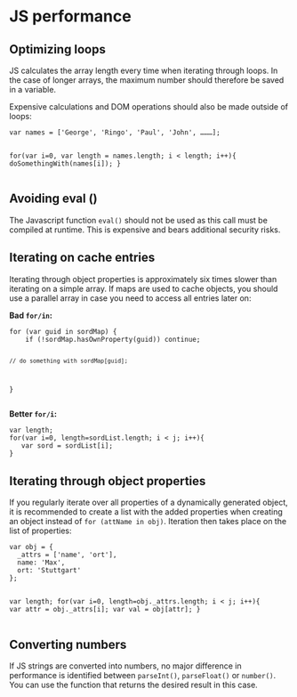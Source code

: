 <h1>JS performance</h1>
<h2>Optimizing loops</h2>
<p>JS calculates the array length every time when iterating through loops. In the case of longer arrays, the maximum number should therefore be saved in a variable.</p>
<p>Expensive calculations and DOM operations should also be made outside of loops:</p>
<pre><code>var names = ['George', 'Ringo', 'Paul', 'John', &hellip;&hellip;&hellip;];

for(var i=0, var length = names.length; i &lt; length; i++){ 
   doSomethingWith(names[i]); 
}
</code></pre>
<h2>Avoiding eval ()</h2>
<p><span class="tag_warning">The Javascript function <code>eval()</code> should not be used as this call must be compiled at runtime. This is expensive and bears additional security risks.</span></p>
<h2>Iterating on cache entries</h2>
Iterating through object properties is approximately six times slower than iterating on a simple array. If maps are used to cache objects, you should use a parallel array in case you need to access all entries later on:</p>
<p><span
style='font-weight:bold'>Bad <code>for/in</code>: </span></p>
<pre><code>for (var guid in sordMap) {
    if (!sordMap.hasOwnProperty(guid)) continue;

    // do something with sordMap[guid];
}
</code></pre>
<p><span
style='font-weight:bold'>Better <code>for/i</code>:</span></p>
<pre><code>var length;
for(var i=0, length=sordList.length; i &lt; j; i++){ 
   var sord = sordList[i]; 
}
</code></pre>
<h2>Iterating through object properties</h2>
<p>If you regularly iterate over all properties of a dynamically generated object, it is recommended to create a list with the added properties when creating an object instead of <code>for (attName in obj)</code>. Iteration then takes place on the list of properties:</p>
<pre><code>var obj = {
  _attrs = ['name', 'ort'],
  name: 'Max',
  ort: 'Stuttgart'
};

var length;
for(var i=0, length=obj._attrs.length; i &lt; j; i++){ 
   var attr = obj._attrs[i];
   var val = obj[attr]; 
}
</code></pre>
<h2>Converting numbers</h2>
<p>If JS strings are converted into numbers, no major difference in performance is identified between <code>parseInt()</code>, <code>parseFloat()</code> or <code>number()</code>. You can use the function that returns the desired result in this case.</p>
